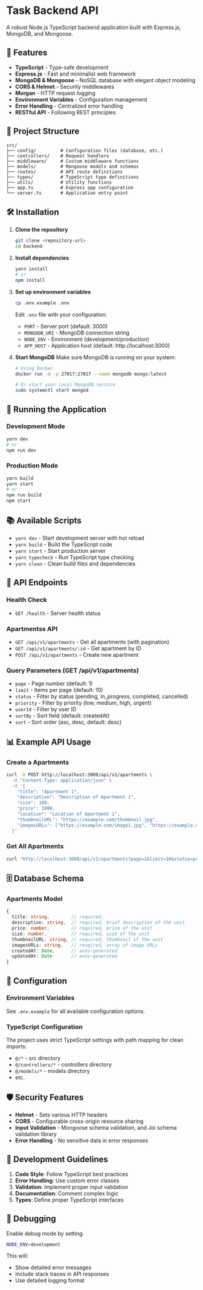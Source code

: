 # Task Backend API

A robust Node.js TypeScript backend application built with Express.js, MongoDB, and Mongoose.

## 🚀 Features

- **TypeScript** - Type-safe development
- **Express.js** - Fast and minimalist web framework
- **MongoDB & Mongoose** - NoSQL database with elegant object modeling
- **CORS & Helmet** - Security middlewares
- **Morgan** - HTTP request logging
- **Environment Variables** - Configuration management
- **Error Handling** - Centralized error handling
- **RESTful API** - Following REST principles

## 📁 Project Structure

```
src/
├── config/         # Configuration files (database, etc.)
├── controllers/    # Request handlers
├── middleware/     # Custom middleware functions
├── models/         # Mongoose models and schemas
├── routes/         # API route definitions
├── types/          # TypeScript type definitions
├── utils/          # Utility functions
├── app.ts          # Express app configuration
└── server.ts       # Application entry point
```

## 🛠 Installation

1. **Clone the repository**
   ```bash
   git clone <repository-url>
   cd backend
   ```

2. **Install dependencies**
   ```bash
   yarn install
   # or
   npm install
   ```

3. **Set up environment variables**
   ```bash
   cp .env.example .env
   ```
   Edit `.env` file with your configuration:
   - `PORT` - Server port (default: 3000)
   - `MONGODB_URI` - MongoDB connection string
   - `NODE_ENV` - Environment (development/production)
   - `APP_HOST` - Application host (default: http://localhost:3000)

4. **Start MongoDB**
   Make sure MongoDB is running on your system:
   ```bash
   # Using Docker
   docker run -d -p 27017:27017 --name mongodb mongo:latest
   
   # Or start your local MongoDB service
   sudo systemctl start mongod
   ```

## 🚀 Running the Application

### Development Mode
```bash
yarn dev
# or
npm run dev
```

### Production Mode
```bash
yarn build
yarn start
# or
npm run build
npm start
```

## 📚 Available Scripts

- `yarn dev` - Start development server with hot reload
- `yarn build` - Build the TypeScript code
- `yarn start` - Start production server
- `yarn typecheck` - Run TypeScript type checking
- `yarn clean` - Clean build files and dependencies

## 🔌 API Endpoints

### Health Check
- `GET /health` - Server health status

### Apartmentss API
- `GET /api/v1/apartments` - Get all apartments (with pagination)
- `GET /api/v1/apartments/:id` - Get apartment by ID
- `POST /api/v1/apartments` - Create new apartment

### Query Parameters (GET /api/v1/apartments)
- `page` - Page number (default: 1)
- `limit` - Items per page (default: 10)
- `status` - Filter by status (pending, in_progress, completed, cancelled)
- `priority` - Filter by priority (low, medium, high, urgent)
- `userId` - Filter by user ID
- `sortBy` - Sort field (default: createdAt)
- `sort` - Sort order (asc, desc, default: desc)

## 📊 Example API Usage

### Create a Apartments
```bash
curl -X POST http://localhost:3000/api/v1/apartments \
  -H "Content-Type: application/json" \
  -d '{
    "title": "Apartment 1",
    "description": "Description of Apartment 1",
    "size": 100,
    "price": 1000,
    "location": "Location of Apartment 1",
    "thumbnailURL": "https://example.com/thumbnail.jpg",
    "imagesURLs": ["https://example.com/image1.jpg", "https://example.com/image2.jpg"]
  }'
```

### Get All Apartments
```bash
curl "http://localhost:3000/api/v1/apartments?page=1&limit=10&status=pending"
```

## 🗄 Database Schema

### Apartments Model
```typescript
{
  title: string,        // required,
  description: string,  // required, brief description of the unit
  price: number,        // required, price of the unit
  size: number,         // required, size of the unit
  thumbnailURL: string, // required, thumbnail of the unit
  imagesURLs: string,   // reuqired, array of image URLs
  createdAt: Date,      // auto-generated
  updatedAt: Date       // auto-generated
}
```

## 🔧 Configuration

### Environment Variables
See `.env.example` for all available configuration options.

### TypeScript Configuration
The project uses strict TypeScript settings with path mapping for clean imports:
- `@/*` - src directory
- `@/controllers/*` - controllers directory
- `@/models/*` - models directory
- etc.

## 🛡 Security Features

- **Helmet** - Sets various HTTP headers
- **CORS** - Configurable cross-origin resource sharing
- **Input Validation** - Mongoose schema validation, and Joi schema validation library
- **Error Handling** - No sensitive data in error responses

## 📝 Development Guidelines

1. **Code Style**: Follow TypeScript best practices
2. **Error Handling**: Use custom error classes
3. **Validation**: Implement proper input validation
4. **Documentation**: Comment complex logic
5. **Types**: Define proper TypeScript interfaces

## 🐛 Debugging

Enable debug mode by setting:
```bash
NODE_ENV=development
```

This will:
- Show detailed error messages
- Include stack traces in API responses
- Use detailed logging format
